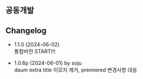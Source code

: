 ## 공동개발

## Changelog
- 1.1.0 (2024-06-02)   
  통합버전 START!!!

- 1.0.6p (2024-06-01) by soju  
  daum extra title 이모지 제거, premiered 변경사항 대응   